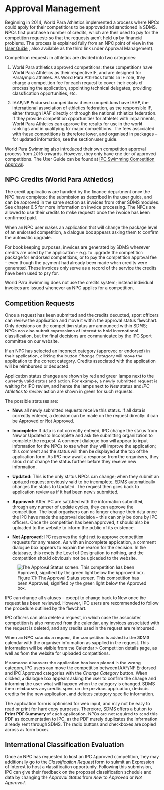 # Approval Management

Beginning in 2014, World Para Athletics implemented a process where NPCs could apply for their competitions to be approved and sanctioned in SDMS. NPCs first purchase a number of credits, which are then used to pay for the competition requests so that the requests aren’t held up by financial problems. The process is explained fully from an NPC point of view in the [User Guide](https://db.ipc-services.org/sdms/doc/info/2013_10_07_SDMS_AT_Guide_Competition_Approval.pdf "blank") , also available as the third link under Approval Management).

Competition requests in athletics are divided into two categories:

1. World Para athletics approved competitions: these competitions have World Para Athletics as their respective IF, and are designed for Paralympic athletes. As World Para Athletics fulfils an IF role, they charge a competition fee for each request to cover their costs of processing the application, appointing technical delegates, providing classification opportunities, etc.

2. IAAF/NF Endorsed competitions: these competitions have IAAF, the international association of athletics federation, as the responsible IF, either through IAAF directly or through the national athletics federation. If they provide competition opportunities for athletes with impairments, World Para Athletics can approve the results for use in the world rankings and in qualifying for major competitions. The fees associated with these competitions is therefore lower, and organised in packages – for updated information, see the section user guide.

World Para Swimming also introduced their own competition approval process from 2016 onwards. However, they only have one tier of approved competitions. The User Guide can be found at [IPC Swimming Competition Approval](https://db.ipc-services.org/sdms/doc/info/2015_12_17_IPC_Swimming_Competition_Approval.pdf "blank").

## NPC Credits (World Para Athletics)

The credit applications are handled by the finance department once the NPC have completed the submission as described in the user guide, and can be approved in the same section as invoices from other SDMS modules. See chapter 6.5 for more information on invoice processing. The NPCs are allowed to use their credits to make requests once the invoice has been confirmed paid.

When an NPC user makes an application that will change the package level of an endorsed competition, a dialogue box appears asking them to confirm the automatic upgrade.

For book keeping purposes, invoices are generated by SDMS whenever credits are used by the application – e.g. to upgrade the competition package for endorsed competitions, or to pay the competition approval fee – even though the payment had already been made when credits were generated. These invoices only serve as a record of the service the credits have been used to pay for.

World Para Swimming does not use the credits system; instead individual invoices are issued whenever an NPC applies for a competition.

## Competition Requests

Once a request has been submitted and the credits deducted, sport officers can review the application and move it within the approval status flowchart. Only decisions on the competition status are announced within SDMS; NPCs can also submit expressions of interest to hold international classification, but the final decisions are communicated by the IPC Sport committee on our website.

If an NPC has selected an incorrect category (approved or endorsed) in their application, clicking the button *Change Category* will move the application to the correct category. Credits associated with the application will be reimbursed or deducted.

Application status changes are shown by red and green lamps next to the currently valid status and action. For example, a newly submitted request is waiting for IPC review, and hence the lamps next to *New* status and *IPC Athletics to review* action are shown in green for such requests.

The possible statuses are:
- **New:** all newly submitted requests receive this status. If all data is correctly entered, a decision can be made on the request directly: it can be Approved or Not Approved.
  
- **Incomplete:** If data is not correctly entered, IPC change the status from New or Updated to Incomplete and ask the submitting organization to complete the request. A comment dialogue box will appear to input information for the NPCs to use when they will improve the application; this comment and the status will then be displayed at the top of the application form. As IPC now await a response from the organisers, they should not change the status further before they receive new information.
  
- **Updated:** This is the only status NPCs can change; when they submit an updated request previously said to be incomplete, SDMS automatically changes the status to Updated. The request then goes back to application review as if it had been newly submitted.
  
- **Approved:** After IPC are satisfied with the information submitted, through any number of update cycles, they can approve the competition. The local organisers can no longer change their data once the IPC have made the approval decision – this can only be done by IPC officers. Once the competition has been approved, it should also be uploaded to the website to inform the public of its existence.

- **Not Approved:** IPC reserves the right not to approve competition requests for any reason. As with an incomplete application, a comment dialogue box appears to explain the reason for the decision. In the database, this resets the Level of Designation to nothing, and the competition should obviously not be uploaded to the website.
<!-- TODO: Screenshot -->
<figure>
    <img class="screenshot" src="src" alt="The Approval Status screen. This competition has been Approved, signified by the green light below the Approved box.">
    <figcaption>Figure 7.1: The Approval Status screen. This competition has been Approved, signified by the green light below the Approved box.</figcaption>
</figure>

IPC can change all statuses – except to change back to New once the request has been reviewed. However, IPC users are recommended to follow the procedure outlined by the flowchart.

IPC officers can also delete a request, in which case the associated competition is also removed from the calendar, any invoices associated with the request is deleted, and any credits used in the request are reimbursed.

When an NPC submits a request, the competition is added to the SDMS calendar with the organiser information as supplied in the request. This information will be visible from the Calendar > Competition details page, as well as from the website for uploaded competitions.

If someone discovers the application has been placed in the wrong category, IPC users can move the competition between IAAF/NF Endorsed and IPC Approved categories with the *Change Category* button. When clicked, a dialogue box appears asking the user to confirm the change and informing the user what will happen when the category is changed. SDMS then reimburses any credits spent on the previous application, deducts credits for the new application, and deletes category specific information.

The application form is optimised for web input, and may not be easy to read or print for hard copy purposes. Therefore, SDMS offers a button to **Print PDF Summary** of each application. NPCs are not required to send this PDF as documentation to IPC, as the PDF merely duplicates the information already sent through SDMS. The radio buttons and checkboxes are copied across as form boxes.

## International Classification Evaluation

Once an NPC has requested to host an IPC Approved competition, they may additionally go to the *Classification Request* form to submit an Expression of Interest to host a classification opportunity. Following this submission, IPC can give their feedback on the proposed classification schedule and data by changing the *Approval Status* from *New* to *Approved* or *Not Approved*.

